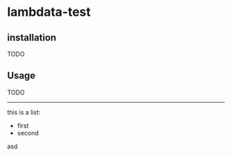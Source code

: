 # lambdata-test

## installation

TODO

## Usage

TODO

<hr>

this is a list:
+ first
+ second

asd
